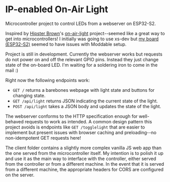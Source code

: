 # IP-enabled On-Air Light
Microcontroller project to control LEDs from a webserver on ESP32-S2.

Inspired by [Hipster Brown](https://github.com/HipsterBrown)'s [on-air-light](https://github.com/HipsterBrown/on-air-light) project--seemed like a great way to get into microcontrollers!
I initially was going to use xs-dev but [my board (ESP32-S2)](https://learn.adafruit.com/adafruit-esp32-s2-feather) seemed to have issues with Moddable setup.

Project is still in development. Currently the webserver works but requests do not power on and off the relevant GPIO pins. 
Instead they just change state of the on-board LED.
I'm waiting for a soldering iron to come in the mail :)

Right now the following endpoints work:
- `GET /` returns a barebones webpage with light state and buttons for changing state.
- `GET /api/light` returns JSON indicating the current state of the light.
- `POST /api/light` takes a JSON body and updates the state of the light.

The webserver conforms to the HTTP specification enough for well-behaved requests to work as intended. A common design pattern this project avoids is endpoints like `GET /togglelight` that are easier to implement but present issues with browser caching and preloading--no non-idempotent GET requests here!

The client folder contains a slightly more complex vanilla JS web app than the one served from the microcontroller itself. My intention is to polish it up and use it as the main way to interface with the controller, either served from the controller or from a different machine. In the event that it is served from a different machine, the appropriate headers for CORS are configured on the server.